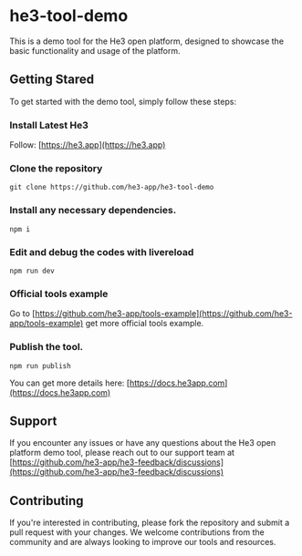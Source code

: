 # he3-tool-demo

This is a demo tool for the He3 open platform, designed to showcase the basic functionality and usage of the platform.

## Getting Stared

To get started with the demo tool, simply follow these steps:

### Install Latest He3

Follow: [https://he3.app](https://he3.app)

### Clone the repository

```
git clone https://github.com/he3-app/he3-tool-demo
```

### Install any necessary dependencies.

```
npm i
```

### Edit and debug the codes with livereload

```
npm run dev
```

### Official tools example

Go to [https://github.com/he3-app/tools-example](https://github.com/he3-app/tools-example) get more official tools example.

### Publish the tool.

```
npm run publish
```

You can get more details here: [https://docs.he3app.com](https://docs.he3app.com)

## Support

If you encounter any issues or have any questions about the He3 open platform demo tool, please reach out to our support team at [https://github.com/he3-app/he3-feedback/discussions](https://github.com/he3-app/he3-feedback/discussions)

## Contributing

If you're interested in contributing, please fork the repository and submit a pull request with your changes. We welcome contributions from the community and are always looking to improve our tools and resources.
